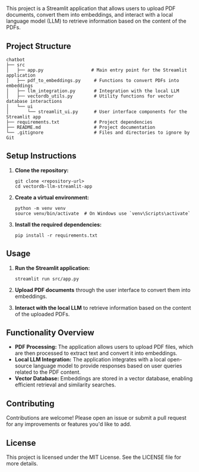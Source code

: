 # 

This project is a Streamlit application that allows users to upload PDF documents, convert them into embeddings, and interact with a local language model (LLM) to retrieve information based on the content of the PDFs.

## Project Structure

```
chatbot
├── src
│   ├── app.py                  # Main entry point for the Streamlit application
│   ├── pdf_to_embeddings.py     # Functions to convert PDFs into embeddings
│   ├── llm_integration.py       # Integration with the local LLM
│   ├── vectordb_utils.py        # Utility functions for vector database interactions
│   └── ui
│       └── streamlit_ui.py      # User interface components for the Streamlit app
├── requirements.txt             # Project dependencies
├── README.md                    # Project documentation
└── .gitignore                   # Files and directories to ignore by Git
```

## Setup Instructions

1. **Clone the repository:**
   ```
   git clone <repository-url>
   cd vectordb-llm-streamlit-app
   ```

2. **Create a virtual environment:**
   ```
   python -m venv venv
   source venv/bin/activate  # On Windows use `venv\Scripts\activate`
   ```

3. **Install the required dependencies:**
   ```
   pip install -r requirements.txt
   ```

## Usage

1. **Run the Streamlit application:**
   ```
   streamlit run src/app.py
   ```

2. **Upload PDF documents** through the user interface to convert them into embeddings.

3. **Interact with the local LLM** to retrieve information based on the content of the uploaded PDFs.

## Functionality Overview

- **PDF Processing:** The application allows users to upload PDF files, which are then processed to extract text and convert it into embeddings.
- **Local LLM Integration:** The application integrates with a local open-source language model to provide responses based on user queries related to the PDF content.
- **Vector Database:** Embeddings are stored in a vector database, enabling efficient retrieval and similarity searches.

## Contributing

Contributions are welcome! Please open an issue or submit a pull request for any improvements or features you'd like to add.

## License

This project is licensed under the MIT License. See the LICENSE file for more details.